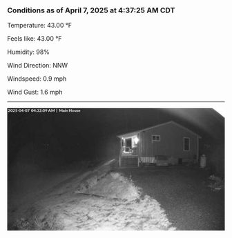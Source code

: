 ### Conditions as of April 7, 2025 at 4:37:25 AM CDT 

Temperature: 43.00 &deg;F

Feels like: 43.00 &deg;F

Humidity: 98%

Wind Direction: NNW

Windspeed: 0.9 mph

Wind Gust: 1.6 mph

---

<img src="./images/latest.jpeg"/>

